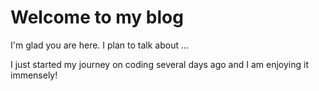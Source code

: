 # Welcome to my blog

I'm glad you are here. I plan to talk about ...

I just started my journey on coding several days ago and I am enjoying it immensely!
